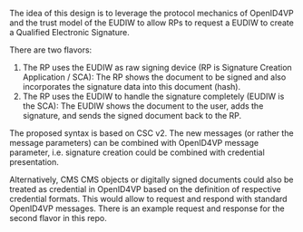 The idea of this design is to leverage the protocol mechanics of OpenID4VP and the trust model of the EUDIW to allow RPs to request a EUDIW to create a Qualified Electronic Signature.  

There are two flavors:

1. The RP uses the EUDIW as raw signing device (RP is Signature Creation Application / SCA): The RP shows the document to be signed and also incorporates the signature data into this document (hash).
1. The RP uses the EUDIW to handle the signature completely (EUDIW is the SCA): The EUDIW shows the document to the user, adds the signature, and sends the signed document back to the RP. 

The proposed syntax is based on CSC v2. The new messages (or rather the message parameters) can be combined with OpenID4VP message parameter, i.e. signature creation could be combined with credential presentation. 

Alternatively, CMS CMS objects or digitally signed documents could also be treated as credential in OpenID4VP based on the definition of respective credential formats. This would allow to request and respond with standard OpenID4VP messages. There is an example request and response for the second flavor in this repo. 
